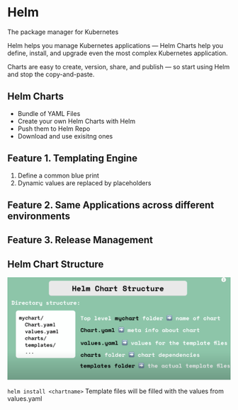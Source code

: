 # Helm

The package manager for Kubernetes

Helm helps you manage Kubernetes applications — Helm Charts help you define, install, and upgrade even the most complex Kubernetes application.

Charts are easy to create, version, share, and publish — so start using Helm and stop the copy-and-paste.

## Helm Charts
- Bundle of YAML Files
- Create your own Helm Charts with Helm
- Push them to Helm Repo
- Download and use exisitng ones

## Feature 1. Templating Engine
1. Define a common blue print
2. Dynamic values are replaced by placeholders

## Feature 2. Same Applications across different environments

## Feature 3. Release Management

## Helm Chart Structure
![Helm Chart Structure](https://github.com/joyhuan/TechBlogs/blob/master/images/HelmChartStructure.png)

`helm install <chartname>` Template files will be filled with the values from values.yaml
